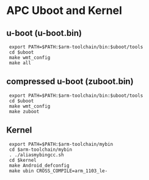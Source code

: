 # APC Uboot and Kernel


## u-boot (u-boot.bin)

     export PATH=$PATH:$arm-toolchain/bin:$uboot/tools
     cd $uboot
     make wmt_config
     make all

## compressed u-boot (zuboot.bin)

     export PATH=$PATH:$arm-toolchain/bin:$uboot/tools
     cd $uboot
     make wmt_config
     make zuboot
     
## Kernel

     export PATH=$PATH:$arm-toolchain/mybin
     cd $arm-toolchain/mybin
     . ./aliasmybingcc.sh
     cd $kernel
     make Android_defconfig
     make ubin CROSS_COMPILE=arm_1103_le-
